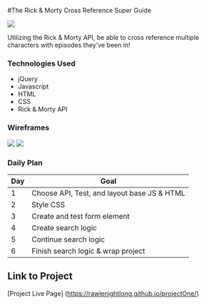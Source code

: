 #The Rick & Morty Cross Reference Super Guide

![](https://play-lh.googleusercontent.com/muJvgf5wm_486p4A0kbflDjBtk3sGDcyDgDVbrBd_h-zm-34rJJURuGV3ZjmjdvYEWYsHDI2_ETC4j6Nzmvu)

Utilizing the Rick & Morty API, be able to cross reference multiple characters with episodes they've been in!

### Technologies Used

- jQuery
- Javascript
- HTML
- CSS
- Rick & Morty API


### Wireframes
![](https://i.imgur.com/ZSeiHUJ.png)
![](https://i.imgur.com/kzOKpEe.png)


### Daily Plan

| Day | Goal | 
|-----|------|
| 1 | Choose API, Test, and layout base JS & HTML|
| 2 | Style CSS |
| 3 | Create and test form element|
| 4 | Create search logic |
| 5 | Continue search logic |
| 6 | Finish search logic & wrap project|


## Link to Project

[Project Live Page] (https://rawlenightlong.github.io/projectOne/)